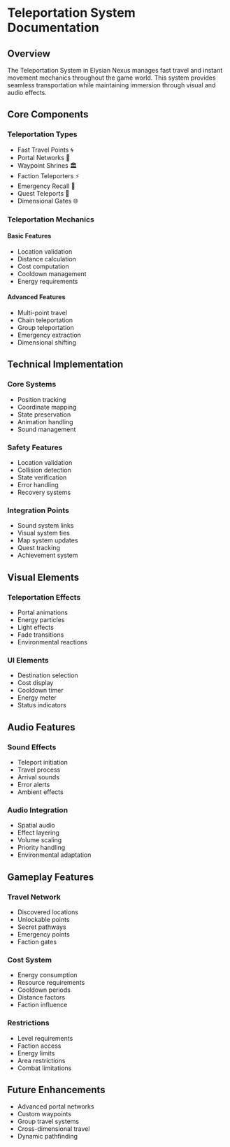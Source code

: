 # Teleportation System Documentation

## Overview
The Teleportation System in Elysian Nexus manages fast travel and instant movement mechanics throughout the game world. This system provides seamless transportation while maintaining immersion through visual and audio effects.

## Core Components

### Teleportation Types
- Fast Travel Points 🌀
- Portal Networks 🌌
- Waypoint Shrines 🏛️
- Faction Teleporters ⚡
- Emergency Recall 💫
- Quest Teleports 📜
- Dimensional Gates 🌐

### Teleportation Mechanics

#### Basic Features
- Location validation
- Distance calculation
- Cost computation
- Cooldown management
- Energy requirements

#### Advanced Features
- Multi-point travel
- Chain teleportation
- Group teleportation
- Emergency extraction
- Dimensional shifting

## Technical Implementation

### Core Systems
- Position tracking
- Coordinate mapping
- State preservation
- Animation handling
- Sound management

### Safety Features
- Location validation
- Collision detection
- State verification
- Error handling
- Recovery systems

### Integration Points
- Sound system links
- Visual system ties
- Map system updates
- Quest tracking
- Achievement system

## Visual Elements

### Teleportation Effects
- Portal animations
- Energy particles
- Light effects
- Fade transitions
- Environmental reactions

### UI Elements
- Destination selection
- Cost display
- Cooldown timer
- Energy meter
- Status indicators

## Audio Features

### Sound Effects
- Teleport initiation
- Travel process
- Arrival sounds
- Error alerts
- Ambient effects

### Audio Integration
- Spatial audio
- Effect layering
- Volume scaling
- Priority handling
- Environmental adaptation

## Gameplay Features

### Travel Network
- Discovered locations
- Unlockable points
- Secret pathways
- Emergency points
- Faction gates

### Cost System
- Energy consumption
- Resource requirements
- Cooldown periods
- Distance factors
- Faction influence

### Restrictions
- Level requirements
- Faction access
- Energy limits
- Area restrictions
- Combat limitations

## Future Enhancements
- Advanced portal networks
- Custom waypoints
- Group travel systems
- Cross-dimensional travel
- Dynamic pathfinding 